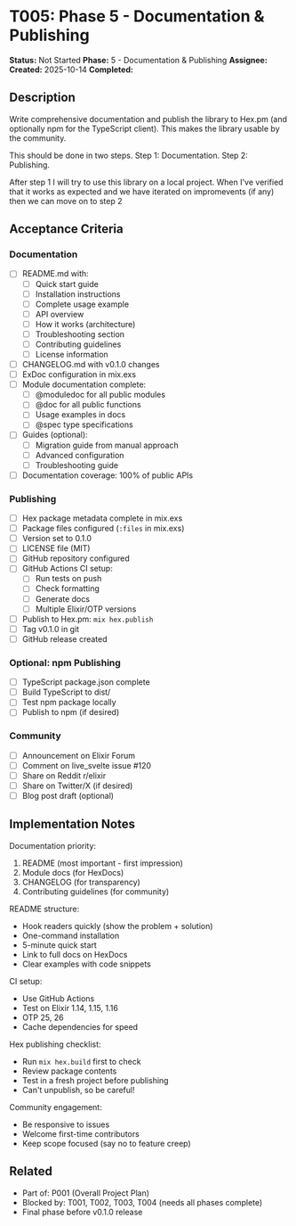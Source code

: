 # T005: Phase 5 - Documentation & Publishing

**Status:** Not Started
**Phase:** 5 - Documentation & Publishing
**Assignee:**
**Created:** 2025-10-14
**Completed:**

## Description

Write comprehensive documentation and publish the library to Hex.pm (and optionally npm for the TypeScript client). This makes the library usable by the community.

This should be done in two steps.
Step 1: Documentation.
Step 2: Publishing.

After step 1 I will try to use this library on a local project. When I've verified that 
it works as expected and we have iterated on impromevents (if any) then we can move on to step 2

## Acceptance Criteria

### Documentation
- [ ] README.md with:
  - [ ] Quick start guide
  - [ ] Installation instructions
  - [ ] Complete usage example
  - [ ] API overview
  - [ ] How it works (architecture)
  - [ ] Troubleshooting section
  - [ ] Contributing guidelines
  - [ ] License information
- [ ] CHANGELOG.md with v0.1.0 changes
- [ ] ExDoc configuration in mix.exs
- [ ] Module documentation complete:
  - [ ] @moduledoc for all public modules
  - [ ] @doc for all public functions
  - [ ] Usage examples in docs
  - [ ] @spec type specifications
- [ ] Guides (optional):
  - [ ] Migration guide from manual approach
  - [ ] Advanced configuration
  - [ ] Troubleshooting guide
- [ ] Documentation coverage: 100% of public APIs

### Publishing
- [ ] Hex package metadata complete in mix.exs
- [ ] Package files configured (`:files` in mix.exs)
- [ ] Version set to 0.1.0
- [ ] LICENSE file (MIT)
- [ ] GitHub repository configured
- [ ] GitHub Actions CI setup:
  - [ ] Run tests on push
  - [ ] Check formatting
  - [ ] Generate docs
  - [ ] Multiple Elixir/OTP versions
- [ ] Publish to Hex.pm: `mix hex.publish`
- [ ] Tag v0.1.0 in git
- [ ] GitHub release created

### Optional: npm Publishing
- [ ] TypeScript package.json complete
- [ ] Build TypeScript to dist/
- [ ] Test npm package locally
- [ ] Publish to npm (if desired)

### Community
- [ ] Announcement on Elixir Forum
- [ ] Comment on live_svelte issue #120
- [ ] Share on Reddit r/elixir
- [ ] Share on Twitter/X (if desired)
- [ ] Blog post draft (optional)

## Implementation Notes

Documentation priority:
1. README (most important - first impression)
2. Module docs (for HexDocs)
3. CHANGELOG (for transparency)
4. Contributing guidelines (for community)

README structure:
- Hook readers quickly (show the problem + solution)
- One-command installation
- 5-minute quick start
- Link to full docs on HexDocs
- Clear examples with code snippets

CI setup:
- Use GitHub Actions
- Test on Elixir 1.14, 1.15, 1.16
- OTP 25, 26
- Cache dependencies for speed

Hex publishing checklist:
- Run `mix hex.build` first to check
- Review package contents
- Test in a fresh project before publishing
- Can't unpublish, so be careful!

Community engagement:
- Be responsive to issues
- Welcome first-time contributors
- Keep scope focused (say no to feature creep)

## Related

- Part of: P001 (Overall Project Plan)
- Blocked by: T001, T002, T003, T004 (needs all phases complete)
- Final phase before v0.1.0 release
